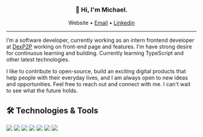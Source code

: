 <h3 align="center">👋 Hi, I'm Michael.</h3>

<p align="center">
  <a>Website</a> •
  <a href="https://adenugbamicke@gmail.com">Email</a> •
  <a href="https://www.linkedin.com/in/adenugbamichael">Linkedin</a>
</p>

---

I’m a software developer, currently working as an intern frontend developer at [DexP2P](https://www.dexp2p.com/) working on front-end page and features. I'm have strong desire for continuous learning and building. Currently learning TypeScript and other latest technologies.

I like to contribute to open-source, build an exciting digital products that help people with their everyday lives, and I am always open to new ideas and
opportunities. Feel free to reach out and connect with me. I can't wait to see what the future holds.

## 🛠️ Technologies & Tools

![](https://img.shields.io/badge/Code-JavaScript-informational?style=flat&color=informational&logo=javascript)
![](https://img.shields.io/badge/Code-React-informational?style=flat&color=informational&logo=react)
![](https://img.shields.io/badge/Code-TypeScript-informational?style=flat&color=informational)
![](https://img.shields.io/badge/Code-EcmaScript-informational?style=flat&color=informational)
![](https://img.shields.io/badge/Code-Node-informational?style=flat&color=informational&logo=node.js)
![](https://img.shields.io/badge/Tool-Webpack-informational?style=flat&color=warning&logo=webpack)
![](https://img.shields.io/badge/Tool-SCSS-informational?style=flat&color=warning&logo=sass)
